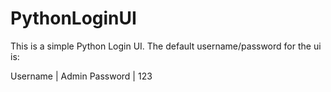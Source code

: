# PythonLoginUI
This is a simple Python Login UI.
The default username/password for the ui is:

Username | Admin
Password | 123
